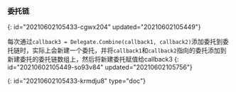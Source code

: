 ### 委托链
{: id="20210602105433-cgwx204" updated="20210602105449"}

每次通过``callback3 = Delegate.Combine(callback1, callback2)``添加委托到委托链时，实际上会新建一个委托，并将``callback1``和``callback2``指向的委托添加到新建委托的委托链数组上，然后将新建委托赋值给callback3
{: id="20210602105449-so93v84" updated="20210602105756"}


{: id="20210602105433-krmdju8" type="doc"}
